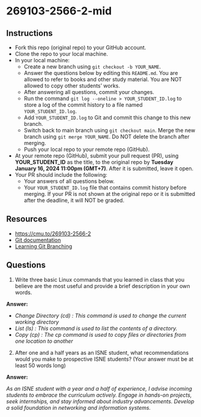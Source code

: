 # 269103-2566-2-mid

## Instructions

* Fork this repo (original repo) to your GitHub account.
* Clone the repo to your local machine.
* In your local machine:
  * Create a new branch using `git checkout -b YOUR_NAME`.
  * Answer the questions below by editing this `README.md`. You are allowed to refer to books and other study material. You are NOT allowed to copy other students’ works.
  * After answering all questions, commit your changes.
  * Run the command `git log --oneline > YOUR_STUDENT_ID.log` to store a log of the commit history to a file named `YOUR_STUDENT_ID.log`.
  * Add `YOUR_STUDENT_ID.log` to Git and commit this change to this new branch.
  * Switch back to main branch using `git checkout main`. Merge the new branch using `git merge YOUR_NAME`. Do NOT delete the branch after merging.
  * Push your local repo to your remote repo (GitHub).
* At your remote repo (GitHub), submit your pull request (PR), using **YOUR_STUDENT_ID** as the title, to the original repo by **Tuesday January 16, 2024 11:00pm (GMT+7)**. After it is submitted, leave it open.
* Your PR should include the following:
  * Your answers of all questions below.
  * Your `YOUR_STUDENT_ID.log` file that contains commit history before merging.
If your PR is not shown at the original repo or it is submitted after the deadline, it will NOT be graded.

## Resources
* https://cmu.to/269103-2566-2
* [Git documentation](https://git-scm.com/docs)
* [Learning Git Branching](https://learngitbranching.js.org)

## Questions

1. Write three basic Linux commands that you learned in class that you believe are the most useful and provide a brief description in your own words. 

**Answer:** 
* *Change Directory (cd) : This command is used to change the current working directory*
* *List (ls) : This command is used to list the contents of a directory.*
* *Copy (cp) : The cp command is used to copy files or directories from one location to another*

2. After one and a half years as an ISNE student, what recommendations would you make to prospective ISNE students? (Your answer must be at least 50 words long)

**Answer:** 

*As an ISNE student with a year and a half of experience, I advise incoming students to embrace the curriculum actively. Engage in hands-on projects, seek internships, and stay informed about industry advancements. Develop a solid foundation in networking and information systems.*
